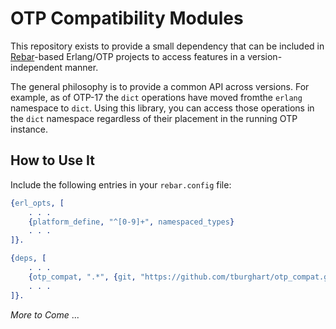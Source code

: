 OTP Compatibility Modules
=========================

This repository exists to provide a small dependency that can be included in
[Rebar](https://github.com/rebar/rebar)-based Erlang/OTP projects to access
features in a version-independent manner.

The general philosophy is to provide a common API across versions. For example,
as of OTP-17 the `dict` operations have moved fromthe `erlang` namespace to
`dict`. Using this library, you can access those operations in the `dict`
namespace regardless of their placement in the running OTP instance.

How to Use It
-------------

Include the following entries in your `rebar.config` file:

```erlang
{erl_opts, [
    . . .
    {platform_define, "^[0-9]+", namespaced_types}
    . . .
]}.

{deps, [
    . . .
    {otp_compat, ".*", {git, "https://github.com/tburghart/otp_compat.git"}, {branch, "master"}}
    . . .
]}.
```

_More to Come_ ...
